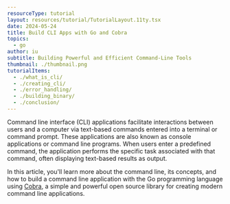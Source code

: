 ```yaml
---
resourceType: tutorial
layout: resources/tutorial/TutorialLayout.11ty.tsx
date: 2024-05-24
title: Build CLI Apps with Go and Cobra
topics:
  - go
author: iu
subtitle: Building Powerful and Efficient Command-Line Tools
thumbnail: ./thumbnail.png
tutorialItems:
  - ./what_is_cli/
  - ./creating_cli/
  - ./error_handling/
  - ./building_binary/
  - ./conclusion/
---
```


Command line interface (CLI) applications facilitate interactions between users and a computer via text-based commands entered into a terminal or command prompt. These applications are also known as console applications or command line programs. When users enter a predefined command, the application performs the specific task associated with that command, often displaying text-based results as output.

In this article, you'll learn more about the command line, its concepts, and how to build a command line application with the Go programming language using [Cobra](https://github.com/spf13/cobra), a simple and powerful open source library for creating modern command line applications.

